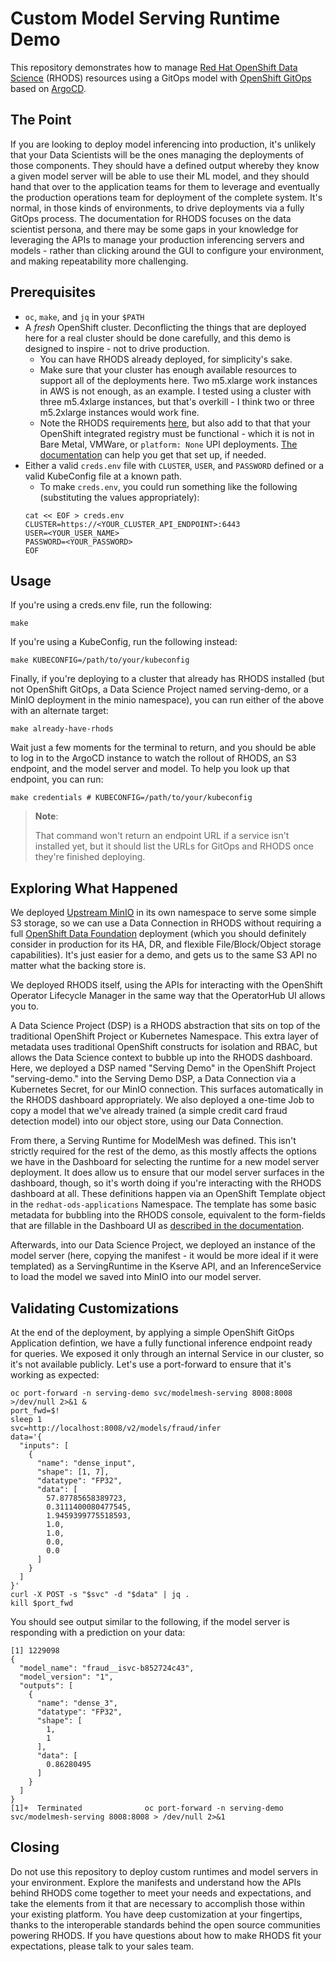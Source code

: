 Custom Model Serving Runtime Demo
=================================

This repository demonstrates how to manage [Red Hat OpenShift Data Science](https://www.redhat.com/en/resources/openshift-data-science-brief) (RHODS) resources using a GitOps model with [OpenShift GitOps](https://www.redhat.com/en/technologies/cloud-computing/openshift/gitops) based on [ArgoCD](https://argo-cd.readthedocs.io/en/stable/).

The Point
---------

If you are looking to deploy model inferencing into production, it's unlikely that your Data Scientists will be the ones managing the deployments of those components. They should have a defined output whereby they know a given model server will be able to use their ML model, and they should hand that over to the application teams for them to leverage and eventually the production operations team for deployment of the complete system. It's normal, in those kinds of environments, to drive deployments via a fully GitOps process. The documentation for RHODS focuses on the data scientist persona, and there may be some gaps in your knowledge for leveraging the APIs to manage your production inferencing servers and models - rather than clicking around the GUI to configure your environment, and making repeatability more challenging.

Prerequisites
-------------

- `oc`, `make`, and `jq` in your `$PATH`
- A _fresh_ OpenShift cluster. Deconflicting the things that are deployed here for a real cluster should be done carefully, and this demo is designed to inspire - not to drive production.
  - You can have RHODS already deployed, for simplicity's sake.
  - Make sure that your cluster has enough available resources to support all of the deployments here. Two m5.xlarge work instances in AWS is not enough, as an example. I tested using a cluster with three m5.4xlarge instances, but that's overkill - I think two or three m5.2xlarge instances would work fine.
  - Note the RHODS requirements [here](https://access.redhat.com/documentation/en-us/red_hat_openshift_data_science_self-managed/1.27/html/installing_openshift_data_science_self-managed_in_a_disconnected_environment/requirements-for-openshift-data-science-self-managed_install), but also add to that that your OpenShift integrated registry must be functional - which it is not in Bare Metal, VMWare, or `platform: None` UPI deployments. [The documentation](https://docs.openshift.com/container-platform/4.13/registry/configuring-registry-operator.html#image-registry-on-bare-metal-vsphere) can help you get that set up, if needed.
- Either a valid `creds.env` file with `CLUSTER`, `USER`, and `PASSWORD` defined or a valid KubeConfig file at a known path.
  - To make `creds.env`, you could run something like the following (substituting the values appropriately):
  ```shell
  cat << EOF > creds.env
  CLUSTER=https://<YOUR_CLUSTER_API_ENDPOINT>:6443
  USER=<YOUR_USER_NAME>
  PASSWORD=<YOUR_PASSWORD>
  EOF
  ```

Usage
-----

If you're using a creds.env file, run the following:

```shell
make
```

If you're using a KubeConfig, run the following instead:

```shell
make KUBECONFIG=/path/to/your/kubeconfig
```

Finally, if you're deploying to a cluster that already has RHODS installed (but not OpenShift GitOps, a Data Science Project named serving-demo, or a MinIO deployment in the minio namespace), you can run either of the above with an alternate target:

```shell
make already-have-rhods
```

Wait just a few moments for the terminal to return, and you should be able to log in to the ArgoCD instance to watch the rollout of RHODS, an S3 endpoint, and the model server and model. To help you look up that endpoint, you can run:

```shell
make credentials # KUBECONFIG=/path/to/your/kubeconfig
```

> **Note**:
>
> That command won't return an endpoint URL if a service isn't installed yet, but it should list the URLs for GitOps and RHODS once they're finished deploying.

Exploring What Happened
-----------------------

We deployed [Upstream MinIO](https://github.com/minio/minio) in its own namespace to serve some simple S3 storage, so we can use a Data Connection in RHODS without requiring a full [OpenShift Data Foundation](https://access.redhat.com/documentation/en-us/red_hat_openshift_data_foundation) deployment (which you should definitely consider in production for its HA, DR, and flexible File/Block/Object storage capabilities). It's just easier for a demo, and gets us to the same S3 API no matter what the backing store is.

We deployed RHODS itself, using the APIs for interacting with the OpenShift Operator Lifecycle Manager in the same way that the OperatorHub UI allows you to.

A Data Science Project (DSP) is a RHODS abstraction that sits on top of the traditional OpenShift Project or Kubernetes Namespace. This extra layer of metadata uses traditional OpenShift constructs for isolation and RBAC, but allows the Data Science context to bubble up into the RHODS dashboard. Here, we deployed a DSP named "Serving Demo" in the OpenShift Project "serving-demo." into the Serving Demo DSP, a Data Connection via a Kubernetes Secret, for our MinIO connection. This surfaces automatically in the RHODS dashboard appropriately. We also deployed a one-time Job to copy a model that we've already trained (a simple credit card fraud detection model) into our object store, using our Data Connection.

From there, a Serving Runtime for ModelMesh was defined. This isn't strictly required for the rest of the demo, as this mostly affects the options we have in the Dashboard for selecting the runtime for a new model server deployment. It does allow us to ensure that our model server surfaces in the dashboard, though, so it's worth doing if you're interacting with the RHODS dashboard at all. These definitions happen via an OpenShift Template object in the `redhat-ods-applications` Namespace. The template has some basic metadata for bubbling into the RHODS console, equivalent to the form-fields that are fillable in the Dashboard UI as [described in the documentation](https://access.redhat.com/documentation/en-us/red_hat_openshift_data_science/1/html/working_on_data_science_projects/model-serving-on-openshift-data-science_model-serving#adding-a-custom-model-serving-runtime_model-serving).

Afterwards, into our Data Science Project, we deployed an instance of the model server (here, copying the manifest - it would be more ideal if it were templated) as a ServingRuntime in the Kserve API, and an InferenceService to load the model we saved into MinIO into our model server.

Validating Customizations
-------------------------

At the end of the deployment, by applying a simple OpenShift GitOps Application defintion, we have a fully functional inference endpoint ready for queries. We exposed it only through an internal Service in our cluster, so it's not available publicly. Let's use a port-forward to ensure that it's working as expected:

```shell
oc port-forward -n serving-demo svc/modelmesh-serving 8008:8008 >/dev/null 2>&1 &
port_fwd=$!
sleep 1
svc=http://localhost:8008/v2/models/fraud/infer
data='{
  "inputs": [
    {
      "name": "dense_input",
      "shape": [1, 7],
      "datatype": "FP32",
      "data": [
        57.87785658389723,
        0.3111400080477545,
        1.9459399775518593,
        1.0,
        1.0,
        0.0,
        0.0
      ]
    }
  ]
}'
curl -X POST -s "$svc" -d "$data" | jq .
kill $port_fwd
```

You should see output similar to the following, if the model server is responding with a prediction on your data:

```
[1] 1229098
{
  "model_name": "fraud__isvc-b852724c43",
  "model_version": "1",
  "outputs": [
    {
      "name": "dense_3",
      "datatype": "FP32",
      "shape": [
        1,
        1
      ],
      "data": [
        0.86280495
      ]
    }
  ]
}
[1]+  Terminated              oc port-forward -n serving-demo svc/modelmesh-serving 8008:8008 > /dev/null 2>&1
```

Closing
-------

Do not use this repository to deploy custom runtimes and model servers in your environment. Explore the manifests and understand how the APIs behind RHODS come together to meet your needs and expectations, and take the elements from it that are necessary to accomplish those within your existing platform. You have deep customization at your fingertips, thanks to the interoperable standards behind the open source communities powering RHODS. If you have questions about how to make RHODS fit your expectations, please talk to your sales team.
